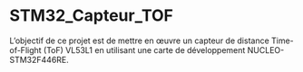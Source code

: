 # STM32_Capteur_TOF
L’objectif de ce projet est de mettre en œuvre un capteur de distance Time-of-Flight (ToF) VL53L1 en utilisant une carte de développement NUCLEO-STM32F446RE.
